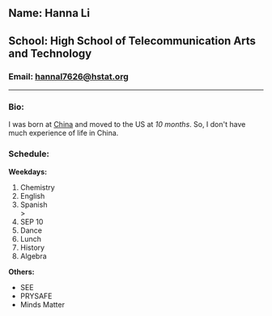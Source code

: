 <!--# about-me-->

## Name: Hanna Li

## School: High School of Telecommunication Arts and Technology

### Email: <u> hannal7626@hstat.org </u>

---

### Bio:
I was born at [China](china.com) and moved to the US at _10 months_. So, I don't have much experience of life in China. 

### Schedule:

**Weekdays:** 
<ol>
    <li>Chemistry</li>
    <li>English</li>
    <li>Spanish</li>>
    <li>SEP 10</li>
    <Li>Dance</li>
    <li>Lunch</li>
    <li>History</li>
    <li>Algebra</li>
</ol>
 

**Others:**
<ul>
    <li>SEE</li>
    <li>PRYSAFE</li>
    <li>Minds Matter</li>
</ul>


